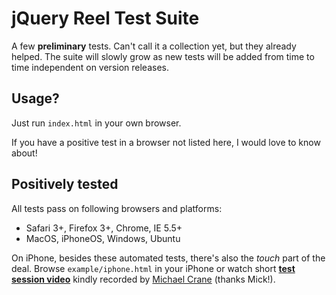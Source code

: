 jQuery Reel Test Suite
======================
A few **preliminary** tests. Can't call it a collection yet, but they already helped.
The suite will slowly grow as new tests will be added from time to time
independent on version releases.

Usage?
------------
Just run `index.html` in your own browser.

If you have a positive test in a browser not listed here, I would love to know about!

Positively tested
-----------------
All tests pass on following browsers and platforms:

* Safari 3+, Firefox 3+, Chrome, IE 5.5+
* MacOS, iPhoneOS, Windows, Ubuntu

On iPhone, besides these automated tests, there's also the *touch* part of the deal.
Browse `example/iphone.html` in your iPhone
or watch short **[test session video][iphone-test]**
kindly recorded by [Michael Crane][mick] (thanks Mick!).

[iphone-test]: http://www.youtube.com/watch?v=R0hiYmVre6s
[mick]: http://www.mickiwiki.com